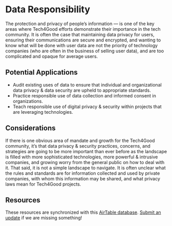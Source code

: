 # Data Responsibility

The protection and privacy of people’s information — is one of the key areas where Tech4Good efforts demonstrate their importance in the tech community. It is often the case that maintaining data privacy for users, ensuring their communications are secure and encrypted, and wanting to know what will be done with user data are not the priority of technology companies (who are often in the business of selling user data), and are too complicated and opaque for average users.

## Potential Applications

- Audit existing uses of data to ensure that individual and organizational data privacy & data security are upheld to appropriate standards.
- Practice responsible use of data collection and informed consent in organizations.
- Teach responsible use of digital privacy & security within projects that are leveraging technologies.

## Considerations

If there is one obvious area of mandate and growth for the Tech4Good community, it’s that data privacy & security practices, concerns, and strategies are going to be more important than ever before as the landscape is filled with more sophisticated technologies, more powerful & intrusive companies, and growing worry from the general public on how to deal with it. That said, it is not a simple landscape to navigate. It is often unclear what the rules and standards are for information collected and used by private companies, with whom this information may be shared, and what privacy laws mean for Tech4Good projects.

## Resources

These resources are synchronized with this [AirTable database](https://airtable.com/shrIyFNx0PYL39Alh/tbl9kGk4uuG08xTJt?backgroundColor=green&viewControls=on). [Submit an update](https://airtable.com/shrtcZuxBz8d6tHjE) if we are missing something!

<vue-airtable
:columns="['Name', 'Description', 'Topic', 'Link', 'Type']"
filter="{Topic} = 'Data Responsibility'"
view="Public">
</vue-airtable>
